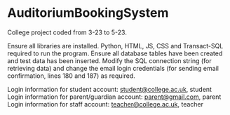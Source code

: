 # AuditoriumBookingSystem
College project coded from 3-23 to 5-23.

Ensure all libraries are installed.
Python, HTML, JS, CSS and Transact-SQL required to run the program.
Ensure all database tables have been created and test data has been inserted.
Modify the SQL connection string (for retrieving data) and change the email login credentials (for sending email confirmation, lines 180 and 187) as required.

Login information for student account: student@college.ac.uk, student
Login information for parent/guardian account: parent@gmail.com, parent
Login information for staff account: teacher@college.ac.uk, teacher
